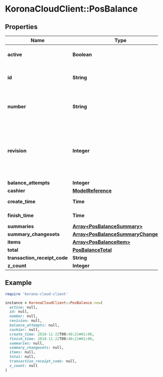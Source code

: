 # KoronaCloudClient::PosBalance

## Properties

| Name | Type | Description | Notes |
| ---- | ---- | ----------- | ----- |
| **active** | **Boolean** | indicates whether the object is active for use or not | [optional][readonly] |
| **id** | **String** | global object uuid (xxxxxxxx-xxxx-xxxx-xxxx-xxxxxxxxxxxx) | [optional] |
| **number** | **String** | number of the object, like it is set in backoffice; will be removed when active&#x3D;false | [optional] |
| **revision** | **Integer** | the revision number of the object. revision numbers are unique per object-type. there is is no object of the same type with identical revision numbers. | [optional][readonly] |
| **balance_attempts** | **Integer** |  | [optional] |
| **cashier** | [**ModelReference**](ModelReference.md) |  | [optional] |
| **create_time** | **Time** | Format: yyyy-MM-dd&#39;T&#39;HH:mm:ssXXX | [optional] |
| **finish_time** | **Time** | Format: yyyy-MM-dd&#39;T&#39;HH:mm:ssXXX | [optional] |
| **summaries** | [**Array&lt;PosBalanceSummary&gt;**](PosBalanceSummary.md) |  | [optional] |
| **summary_changesets** | [**Array&lt;PosBalanceSummaryChangeset&gt;**](PosBalanceSummaryChangeset.md) |  | [optional] |
| **items** | [**Array&lt;PosBalanceItem&gt;**](PosBalanceItem.md) |  | [optional] |
| **total** | [**PosBalanceTotal**](PosBalanceTotal.md) |  | [optional] |
| **transaction_receipt_code** | **String** |  | [optional] |
| **z_count** | **Integer** |  | [optional] |

## Example

```ruby
require 'korona-cloud-client'

instance = KoronaCloudClient::PosBalance.new(
  active: null,
  id: null,
  number: null,
  revision: null,
  balance_attempts: null,
  cashier: null,
  create_time: 2018-11-22T09:40:21+01:00,
  finish_time: 2018-11-22T09:40:21+01:00,
  summaries: null,
  summary_changesets: null,
  items: null,
  total: null,
  transaction_receipt_code: null,
  z_count: null
)
```


